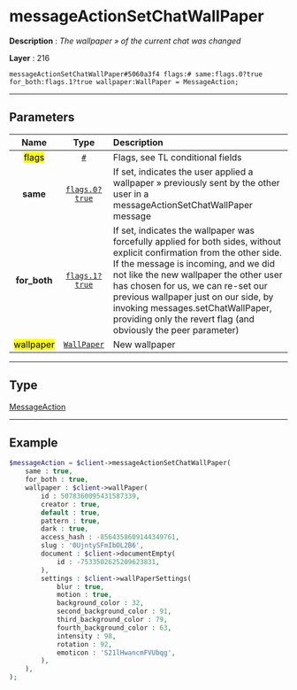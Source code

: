 # messageActionSetChatWallPaper

**Description** : *The wallpaper &raquo; of the current chat was changed*

**Layer** : 216

```tl
messageActionSetChatWallPaper#5060a3f4 flags:# same:flags.0?true for_both:flags.1?true wallpaper:WallPaper = MessageAction;
```

---

## Parameters

| Name | Type | Description |
| :---: | :---: | :--- |
| <mark>flags</mark> | [`#`](type/#) | Flags, see TL conditional fields |
| **same** | [`flags.0?true`](type/true) | If set, indicates the user applied a wallpaper » previously sent by the other user in a messageActionSetChatWallPaper message |
| **for_both** | [`flags.1?true`](type/true) | If set, indicates the wallpaper was forcefully applied for both sides, without explicit confirmation from the other side. If the message is incoming, and we did not like the new wallpaper the other user has chosen for us, we can re-set our previous wallpaper just on our side, by invoking messages.setChatWallPaper, providing only the revert flag (and obviously the peer parameter) |
| <mark>wallpaper</mark> | [`WallPaper`](type/WallPaper) | New wallpaper |

---

## Type

[MessageAction](type/MessageAction)

---

## Example

```php
$messageAction = $client->messageActionSetChatWallPaper(
	same : true,
	for_both : true,
	wallpaper : $client->wallPaper(
		id : 5078360095431587339,
		creator : true,
		default : true,
		pattern : true,
		dark : true,
		access_hash : -8564358609144349761,
		slug : '0UjntySFmIbOL2B6',
		document : $client->documentEmpty(
			id : -7533502625209623831,
		),
		settings : $client->wallPaperSettings(
			blur : true,
			motion : true,
			background_color : 32,
			second_background_color : 91,
			third_background_color : 79,
			fourth_background_color : 63,
			intensity : 98,
			rotation : 92,
			emoticon : 'S21lHwancmFVUbqg',
		),
	),
);
```